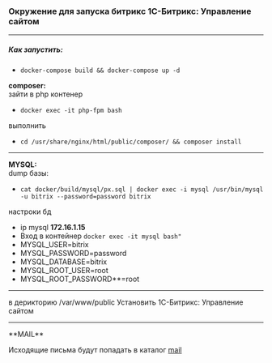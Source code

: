 
<h3> Окружение для запуска битрикс 1С-Битрикс: Управление сайтом</h3>

<hr>
<h5>Как запустить:</h5>

- `docker-compose build && docker-compose up -d`

<b>composer:<br></b>
зайти в php контенер
- `docker exec -it php-fpm bash`
<p>выполнить</p>

- `cd /usr/share/nginx/html/public/composer/ &&
    composer install`
<hr>
<b>MYSQL:<br></b> dump базы:

- `cat docker/build/mysql/px.sql | docker exec -i mysql /usr/bin/mysql -u bitrix --password=password bitrix`

 настроки бд
- ip mysql <b>172.16.1.15</b>
- Вход в контейнер `docker exec -it mysql bash"`
- MYSQL_USER=bitrix
- MYSQL_PASSWORD=password
- MYSQL_DATABASE=bitrix
- MYSQL_ROOT_USER=root
- MYSQL_ROOT_PASSWORD**=root
<hr>
в дерикторию /var/www/public
 Установить 1С-Битрикс: Управление сайтом
<hr>
**MAIL**

Исходящие письма будут попадать в каталог <a  href="./mail">mail</a> <br>


